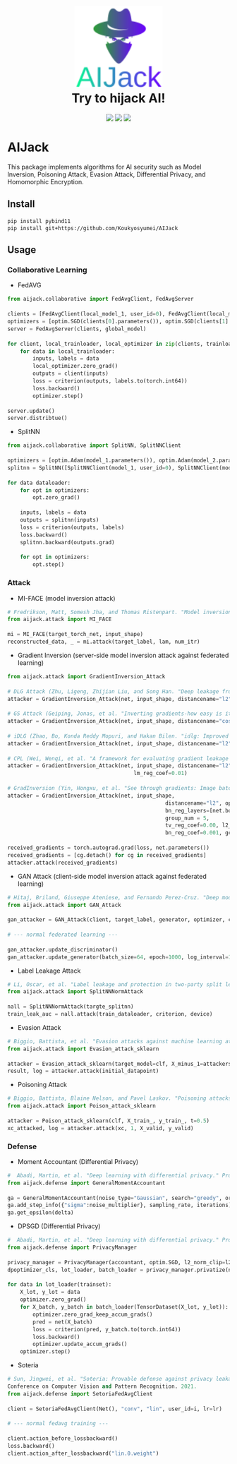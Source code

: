 <!--
  Title: AIJack
  Description: AIJack is a fantastic framework to demonstrate security risks of machine learning and deep learning, such as model inversion attack, poisoning attack, and membership inference attack.
  Author: Hideaki Takahashi
  -->

<h1 align="center">

  <br>
  <img src="logo/logo_small.png" alt="AIJack" width="200"></a>
  <br>
  Try to hijack AI!
  <br>

</h1>

<div align="center">
<img src="https://badgen.net/github/watchers/Koukyosyumei/AIjack">
<img src="https://badgen.net/github/stars/Koukyosyumei/AIjack?color=green">
<img src="https://badgen.net/github/forks/Koukyosyumei/AIjack">
</div>

# AIJack

This package implements algorithms for AI security such as Model Inversion, Poisoning Attack, Evasion Attack, Differential Privacy, and Homomorphic Encryption.

## Install

```
pip install pybind11
pip install git+https://github.com/Koukyosyumei/AIJack
```

## Usage

### Collaborative Learning

- FedAVG

```Python
from aijack.collaborative import FedAvgClient, FedAvgServer

clients = [FedAvgClient(local_model_1, user_id=0), FedAvgClient(local_model_2, user_id=1)]
optimizers = [optim.SGD(clients[0].parameters()), optim.SGD(clients[1].parameters())]
server = FedAvgServer(clients, global_model)

for client, local_trainloader, local_optimizer in zip(clients, trainloaders, optimizers):
    for data in local_trainloader:
        inputs, labels = data
        local_optimizer.zero_grad()
        outputs = client(inputs)
        loss = criterion(outputs, labels.to(torch.int64))
        loss.backward()
        optimizer.step()
 
server.update()
server.distribtue()
```

- SplitNN

```Python
from aijack.collaborative import SplitNN, SplitNNClient

optimizers = [optim.Adam(model_1.parameters()), optim.Adam(model_2.parameters())]
splitnn = SplitNN([SplitNNClient(model_1, user_id=0), SplitNNClient(model_2, user_id=1)])

for data dataloader:
    for opt in optimizers:
        opt.zero_grad()

    inputs, labels = data
    outputs = splitnn(inputs)
    loss = criterion(outputs, labels)
    loss.backward()
    splitnn.backward(outputs.grad)

    for opt in optimizers:
        opt.step()
```

### Attack


- MI-FACE (model inversion attack)

```Python
# Fredrikson, Matt, Somesh Jha, and Thomas Ristenpart. "Model inversion attacks that exploit confidence information and basic countermeasures." Proceedings of the 22nd # ACM SIGSAC conference on computer and communications security. 2015.
from aijack.attack import MI_FACE

mi = MI_FACE(target_torch_net, input_shape)
reconstructed_data, _ = mi.attack(target_label, lam, num_itr)
```

- Gradient Inversion (server-side model inversion attack against federated learning)

```Python
from aijack.attack import GradientInversion_Attack

# DLG Attack (Zhu, Ligeng, Zhijian Liu, and Song Han. "Deep leakage from gradients." Advances in Neural Information Processing Systems 32 (2019).)
attacker = GradientInversion_Attack(net, input_shape, distancename="l2")

# GS Attack (Geiping, Jonas, et al. "Inverting gradients-how easy is it to break privacy in federated learning?." Advances in Neural Information Processing Systems 33 (2020): 16937-16947.)
attacker = GradientInversion_Attack(net, input_shape, distancename="cossim", tv_reg_coef=0.01)

# iDLG (Zhao, Bo, Konda Reddy Mopuri, and Hakan Bilen. "idlg: Improved deep leakage from gradients." arXiv preprint arXiv:2001.02610 (2020).)
attacker = GradientInversion_Attack(net, input_shape, distancename="l2", optimize_label=False)

# CPL (Wei, Wenqi, et al. "A framework for evaluating gradient leakage attacks in federated learning." arXiv preprint arXiv:2004.10397 (2020).)
attacker = GradientInversion_Attack(net, input_shape, distancename="l2", optimize_label=False,
                                        lm_reg_coef=0.01)

# GradInversion (Yin, Hongxu, et al. "See through gradients: Image batch recovery via gradinversion." Proceedings of the IEEE/CVF Conference on Computer Vision and Pattern Recognition. 2021.)
attacker = GradientInversion_Attack(net, input_shape,
                                                  distancename="l2", optimize_label=False,
                                                  bn_reg_layers=[net.body[1], net.body[4], net.body[7]],
                                                  group_num = 5,
                                                  tv_reg_coef=0.00, l2_reg_coef=0.0001,
                                                  bn_reg_coef=0.001, gc_reg_coef=0.001)
                                                  
received_gradients = torch.autograd.grad(loss, net.parameters())
received_gradients = [cg.detach() for cg in received_gradients]
attacker.attack(received_gradients)
```

- GAN Attack (client-side model inversion attack against federated learning)

```Python
# Hitaj, Briland, Giuseppe Ateniese, and Fernando Perez-Cruz. "Deep models under the GAN: information leakage from collaborative deep learning." Proceedings of the # 2017 ACM SIGSAC Conference on Computer and Communications Security. 2017.
from aijack.attack import GAN_Attack

gan_attacker = GAN_Attack(client, target_label, generator, optimizer, criterion)

# --- normal federated learning --- 

gan_attacker.update_discriminator()
gan_attacker.update_generator(batch_size=64, epoch=1000, log_interval=100)
```

- Label Leakage Attack

```Python
# Li, Oscar, et al. "Label leakage and protection in two-party split learning." arXiv preprint arXiv:2102.08504 (2021).
from aijack.attack import SplitNNNormAttack

nall = SplitNNNormAttack(targte_splitnn)
train_leak_auc = nall.attack(train_dataloader, criterion, device)
```

- Evasion Attack

```python
# Biggio, Battista, et al. "Evasion attacks against machine learning at test time." Joint European conference on machine learning and knowledge discovery in databases. Springer, Berlin, Heidelberg, 2013.
from aijack.attack import Evasion_attack_sklearn

attacker = Evasion_attack_sklearn(target_model=clf, X_minus_1=attackers_dataset)
result, log = attacker.attack(initial_datapoint)
```

- Poisoning Attack

```python
# Biggio, Battista, Blaine Nelson, and Pavel Laskov. "Poisoning attacks against support vector machines." arXiv preprint arXiv:1206.6389 (2012).
from aijack.attack import Poison_attack_sklearn

attacker = Poison_attack_sklearn(clf, X_train_, y_train_, t=0.5)
xc_attacked, log = attacker.attack(xc, 1, X_valid, y_valid)
```


### Defense

- Moment Accountant (Differential Privacy)

```Python
#  Abadi, Martin, et al. "Deep learning with differential privacy." Proceedings of the 2016 ACM SIGSAC conference on computer and communications security. 2016.
from aijack.defense import GeneralMomentAccountant

ga = GeneralMomentAccountant(noise_type="Gaussian", search="greedy", orders=list(range(2, 64)), bound_type="rdp_tight_upperbound")
ga.add_step_info({"sigma":noise_multiplier}, sampling_rate, iterations)
ga.get_epsilon(delta)
```

- DPSGD (Differential Privacy)

```Python
#  Abadi, Martin, et al. "Deep learning with differential privacy." Proceedings of the 2016 ACM SIGSAC conference on computer and communications security. 2016.
from aijack.defense import PrivacyManager

privacy_manager = PrivacyManager(accountant, optim.SGD, l2_norm_clip=l2_norm_clip, dataset=trainset, iterations=iterations)
dpoptimizer_cls, lot_loader, batch_loader = privacy_manager.privatize(noise_multiplier=sigma)

for data in lot_loader(trainset):
    X_lot, y_lot = data
    optimizer.zero_grad()
    for X_batch, y_batch in batch_loader(TensorDataset(X_lot, y_lot)):
        optimizer.zero_grad_keep_accum_grads()
        pred = net(X_batch)
        loss = criterion(pred, y_batch.to(torch.int64))
        loss.backward()
        optimizer.update_accum_grads()
    optimizer.step()
```

- Soteria

```Python
# Sun, Jingwei, et al. "Soteria: Provable defense against privacy leakage in federated learning from representation perspective." Proceedings of the IEEE/CVF
Conference on Computer Vision and Pattern Recognition. 2021.
from aijack.defense import SetoriaFedAvgClient

client = SetoriaFedAvgClient(Net(), "conv", "lin", user_id=i, lr=lr)

# --- normal fedavg training ---

client.action_before_lossbackward()
loss.backward()
client.action_after_lossbackward("lin.0.weight")
```
